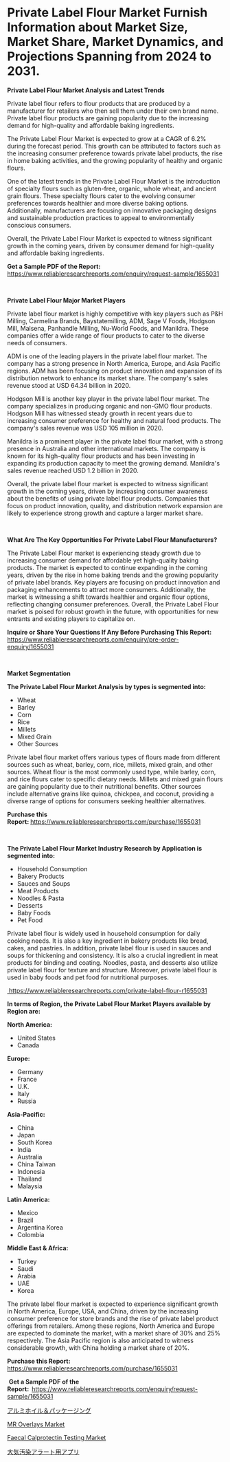 <p><h1>Private Label Flour Market Furnish Information about Market Size, Market Share, Market Dynamics, and Projections Spanning from 2024 to 2031.</h1></p><p><strong>Private Label Flour Market Analysis and Latest Trends</strong></p>
<p><p>Private label flour refers to flour products that are produced by a manufacturer for retailers who then sell them under their own brand name. Private label flour products are gaining popularity due to the increasing demand for high-quality and affordable baking ingredients.</p><p>The Private Label Flour Market is expected to grow at a CAGR of 6.2% during the forecast period. This growth can be attributed to factors such as the increasing consumer preference towards private label products, the rise in home baking activities, and the growing popularity of healthy and organic flours.</p><p>One of the latest trends in the Private Label Flour Market is the introduction of specialty flours such as gluten-free, organic, whole wheat, and ancient grain flours. These specialty flours cater to the evolving consumer preferences towards healthier and more diverse baking options. Additionally, manufacturers are focusing on innovative packaging designs and sustainable production practices to appeal to environmentally conscious consumers.</p><p>Overall, the Private Label Flour Market is expected to witness significant growth in the coming years, driven by consumer demand for high-quality and affordable baking ingredients.</p></p>
<p><strong>Get a Sample PDF of the Report:&nbsp;</strong> <a href="https://www.reliableresearchreports.com/enquiry/request-sample/1655031">https://www.reliableresearchreports.com/enquiry/request-sample/1655031</a></p>
<p>&nbsp;</p>
<p><strong>Private Label Flour Major Market Players</strong></p>
<p><p>Private label flour market is highly competitive with key players such as P&H Milling, Carmelina Brands, Baystatemilling, ADM, Sage V Foods, Hodgson Mill, Malsena, Panhandle Milling, Nu-World Foods, and Manildra. These companies offer a wide range of flour products to cater to the diverse needs of consumers.</p><p>ADM is one of the leading players in the private label flour market. The company has a strong presence in North America, Europe, and Asia Pacific regions. ADM has been focusing on product innovation and expansion of its distribution network to enhance its market share. The company's sales revenue stood at USD 64.34 billion in 2020.</p><p>Hodgson Mill is another key player in the private label flour market. The company specializes in producing organic and non-GMO flour products. Hodgson Mill has witnessed steady growth in recent years due to increasing consumer preference for healthy and natural food products. The company's sales revenue was USD 105 million in 2020.</p><p>Manildra is a prominent player in the private label flour market, with a strong presence in Australia and other international markets. The company is known for its high-quality flour products and has been investing in expanding its production capacity to meet the growing demand. Manildra's sales revenue reached USD 1.2 billion in 2020.</p><p>Overall, the private label flour market is expected to witness significant growth in the coming years, driven by increasing consumer awareness about the benefits of using private label flour products. Companies that focus on product innovation, quality, and distribution network expansion are likely to experience strong growth and capture a larger market share.</p></p>
<p>&nbsp;</p>
<p><strong>What Are The Key Opportunities For Private Label Flour Manufacturers?</strong></p>
<p><p>The Private Label Flour market is experiencing steady growth due to increasing consumer demand for affordable yet high-quality baking products. The market is expected to continue expanding in the coming years, driven by the rise in home baking trends and the growing popularity of private label brands. Key players are focusing on product innovation and packaging enhancements to attract more consumers. Additionally, the market is witnessing a shift towards healthier and organic flour options, reflecting changing consumer preferences. Overall, the Private Label Flour market is poised for robust growth in the future, with opportunities for new entrants and existing players to capitalize on.</p></p>
<p><strong>Inquire or Share Your Questions If Any Before Purchasing This Report:</strong> <a href="https://www.reliableresearchreports.com/enquiry/pre-order-enquiry/1655031">https://www.reliableresearchreports.com/enquiry/pre-order-enquiry/1655031</a></p>
<p>&nbsp;</p>
<p><strong>Market Segmentation</strong></p>
<p><strong>The Private Label Flour Market Analysis by types is segmented into:</strong></p>
<p><ul><li>Wheat</li><li>Barley</li><li>Corn</li><li>Rice</li><li>Millets</li><li>Mixed Grain</li><li>Other Sources</li></ul></p>
<p><p>Private label flour market offers various types of flours made from different sources such as wheat, barley, corn, rice, millets, mixed grain, and other sources. Wheat flour is the most commonly used type, while barley, corn, and rice flours cater to specific dietary needs. Millets and mixed grain flours are gaining popularity due to their nutritional benefits. Other sources include alternative grains like quinoa, chickpea, and coconut, providing a diverse range of options for consumers seeking healthier alternatives.</p></p>
<p><strong>Purchase this Report:&nbsp;</strong><a href="https://www.reliableresearchreports.com/purchase/1655031">https://www.reliableresearchreports.com/purchase/1655031</a></p>
<p>&nbsp;</p>
<p><strong>The Private Label Flour Market Industry Research by Application is segmented into:</strong></p>
<p><ul><li>Household Consumption</li><li>Bakery Products</li><li>Sauces and Soups</li><li>Meat Products</li><li>Noodles & Pasta</li><li>Desserts</li><li>Baby Foods</li><li>Pet Food</li></ul></p>
<p><p>Private label flour is widely used in household consumption for daily cooking needs. It is also a key ingredient in bakery products like bread, cakes, and pastries. In addition, private label flour is used in sauces and soups for thickening and consistency. It is also a crucial ingredient in meat products for binding and coating. Noodles, pasta, and desserts also utilize private label flour for texture and structure. Moreover, private label flour is used in baby foods and pet food for nutritional purposes.</p></p>
<p><a href="https://www.reliableresearchreports.com/private-label-flour-r1655031">&nbsp;https://www.reliableresearchreports.com/private-label-flour-r1655031</a></p>
<p><strong>In terms of Region, the Private Label Flour Market Players available by Region are:</strong></p>
<p>
    <p> <strong> North America: </strong>
        <ul>
            <li>United States</li>
            <li>Canada</li>
        </ul>
        </p> 
    <p> <strong> Europe: </strong>
        <ul>
            <li>Germany</li>
            <li>France</li>
            <li>U.K.</li>
            <li>Italy</li>
            <li>Russia</li>
        </ul>
        </p> 
    <p> <strong> Asia-Pacific: </strong>
        <ul>
            <li>China</li>
            <li>Japan</li>
            <li>South Korea</li>
            <li>India</li>
            <li>Australia</li>
            <li>China Taiwan</li>
            <li>Indonesia</li>
            <li>Thailand</li>
            <li>Malaysia</li>
        </ul>
        </p> 
    <p> <strong> Latin America: </strong>
        <ul>
            <li>Mexico</li>
            <li>Brazil</li>
            <li>Argentina Korea</li>
            <li>Colombia</li>
        </ul>
        </p> 
    <p> <strong> Middle East & Africa: </strong>
        <ul>
            <li>Turkey</li>
            <li>Saudi</li>
            <li>Arabia</li>
            <li>UAE</li>
            <li>Korea</li>
        </ul>
    </p>
    </p>
<p><p>The private label flour market is expected to experience significant growth in North America, Europe, USA, and China, driven by the increasing consumer preference for store brands and the rise of private label product offerings from retailers. Among these regions, North America and Europe are expected to dominate the market, with a market share of 30% and 25% respectively. The Asia Pacific region is also anticipated to witness considerable growth, with China holding a market share of 20%.</p></p>
<p><strong>Purchase this Report: </strong><a href="https://www.reliableresearchreports.com/purchase/1655031">https://www.reliableresearchreports.com/purchase/1655031</a></p>
<p>&nbsp;<strong>Get a Sample PDF of the Report:&nbsp;&nbsp;</strong><a href="https://www.reliableresearchreports.com/enquiry/request-sample/1655031">https://www.reliableresearchreports.com/enquiry/request-sample/1655031</a></p>
<p><strong></strong></p>
<p><p><a href="https://github.com/DayanaRunolfsdottir/Market-Research-Report-List-1/blob/main/9115733174857.md">アルミホイル＆パッケージング</a></p><p><a href="https://github.com/shotows/Market-Research-Report-List-3/blob/main/mr-overlays-market.md">MR Overlays Market</a></p><p><a href="https://github.com/Sinjinluong3e0awx2m195k76/Market-Research-Report-List-3/blob/main/faecal-calprotectin-testing-market.md">Faecal Calprotectin Testing Market</a></p><p><a href="https://github.com/VinceMarvin1/Market-Research-Report-List-2/blob/main/6337438174856.md">大気汚染アラート用アプリ</a></p></p>